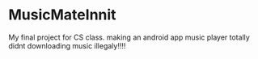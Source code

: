 # MusicMateInnit
My final project for CS class. making an android app music player totally didnt downloading music illegaly!!!!
